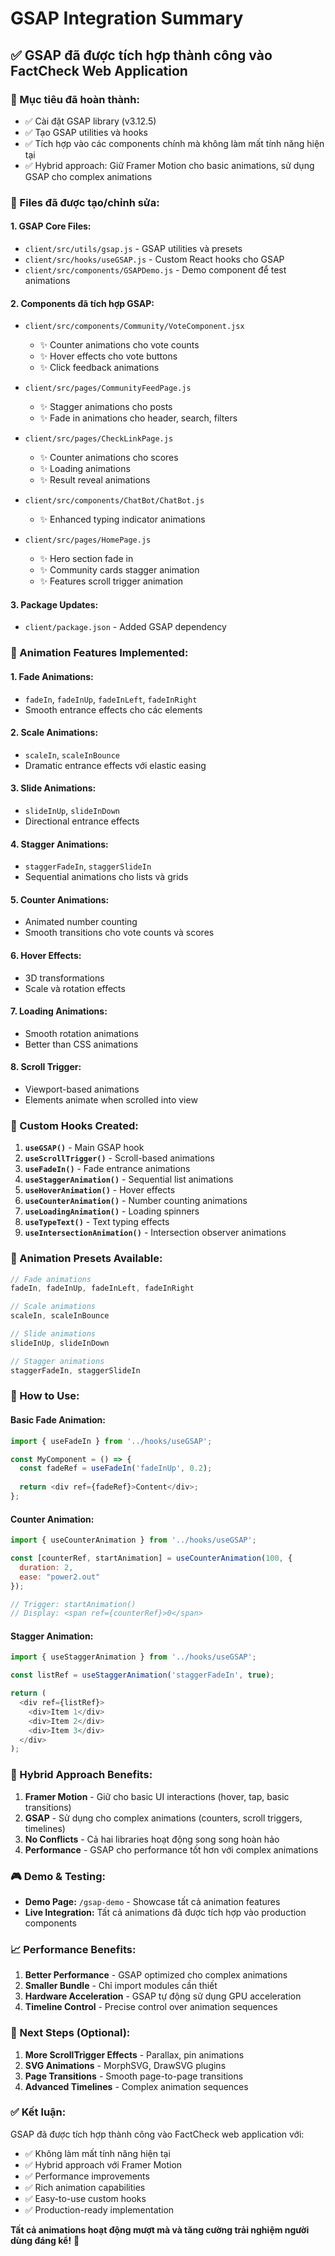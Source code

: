 # GSAP Integration Summary

## ✅ GSAP đã được tích hợp thành công vào FactCheck Web Application

### 🎯 Mục tiêu đã hoàn thành:
- ✅ Cài đặt GSAP library (v3.12.5)
- ✅ Tạo GSAP utilities và hooks
- ✅ Tích hợp vào các components chính mà không làm mất tính năng hiện tại
- ✅ Hybrid approach: Giữ Framer Motion cho basic animations, sử dụng GSAP cho complex animations

### 📁 Files đã được tạo/chỉnh sửa:

#### 1. **GSAP Core Files:**
- `client/src/utils/gsap.js` - GSAP utilities và presets
- `client/src/hooks/useGSAP.js` - Custom React hooks cho GSAP
- `client/src/components/GSAPDemo.js` - Demo component để test animations

#### 2. **Components đã tích hợp GSAP:**
- `client/src/components/Community/VoteComponent.jsx`
  - ✨ Counter animations cho vote counts
  - ✨ Hover effects cho vote buttons
  - ✨ Click feedback animations

- `client/src/pages/CommunityFeedPage.js`
  - ✨ Stagger animations cho posts
  - ✨ Fade in animations cho header, search, filters

- `client/src/pages/CheckLinkPage.js`
  - ✨ Counter animations cho scores
  - ✨ Loading animations
  - ✨ Result reveal animations

- `client/src/components/ChatBot/ChatBot.js`
  - ✨ Enhanced typing indicator animations

- `client/src/pages/HomePage.js`
  - ✨ Hero section fade in
  - ✨ Community cards stagger animation
  - ✨ Features scroll trigger animation

#### 3. **Package Updates:**
- `client/package.json` - Added GSAP dependency

### 🎨 Animation Features Implemented:

#### **1. Fade Animations:**
- `fadeIn`, `fadeInUp`, `fadeInLeft`, `fadeInRight`
- Smooth entrance effects cho các elements

#### **2. Scale Animations:**
- `scaleIn`, `scaleInBounce`
- Dramatic entrance effects với elastic easing

#### **3. Slide Animations:**
- `slideInUp`, `slideInDown`
- Directional entrance effects

#### **4. Stagger Animations:**
- `staggerFadeIn`, `staggerSlideIn`
- Sequential animations cho lists và grids

#### **5. Counter Animations:**
- Animated number counting
- Smooth transitions cho vote counts và scores

#### **6. Hover Effects:**
- 3D transformations
- Scale và rotation effects

#### **7. Loading Animations:**
- Smooth rotation animations
- Better than CSS animations

#### **8. Scroll Trigger:**
- Viewport-based animations
- Elements animate when scrolled into view

### 🔧 Custom Hooks Created:

1. **`useGSAP()`** - Main GSAP hook
2. **`useScrollTrigger()`** - Scroll-based animations
3. **`useFadeIn()`** - Fade entrance animations
4. **`useStaggerAnimation()`** - Sequential list animations
5. **`useHoverAnimation()`** - Hover effects
6. **`useCounterAnimation()`** - Number counting animations
7. **`useLoadingAnimation()`** - Loading spinners
8. **`useTypeText()`** - Text typing effects
9. **`useIntersectionAnimation()`** - Intersection observer animations

### 🎯 Animation Presets Available:

```javascript
// Fade animations
fadeIn, fadeInUp, fadeInLeft, fadeInRight

// Scale animations  
scaleIn, scaleInBounce

// Slide animations
slideInUp, slideInDown

// Stagger animations
staggerFadeIn, staggerSlideIn
```

### 🚀 How to Use:

#### **Basic Fade Animation:**
```javascript
import { useFadeIn } from '../hooks/useGSAP';

const MyComponent = () => {
  const fadeRef = useFadeIn('fadeInUp', 0.2);
  
  return <div ref={fadeRef}>Content</div>;
};
```

#### **Counter Animation:**
```javascript
import { useCounterAnimation } from '../hooks/useGSAP';

const [counterRef, startAnimation] = useCounterAnimation(100, {
  duration: 2,
  ease: "power2.out"
});

// Trigger: startAnimation()
// Display: <span ref={counterRef}>0</span>
```

#### **Stagger Animation:**
```javascript
import { useStaggerAnimation } from '../hooks/useGSAP';

const listRef = useStaggerAnimation('staggerFadeIn', true);

return (
  <div ref={listRef}>
    <div>Item 1</div>
    <div>Item 2</div>
    <div>Item 3</div>
  </div>
);
```

### 🔄 Hybrid Approach Benefits:

1. **Framer Motion** - Giữ cho basic UI interactions (hover, tap, basic transitions)
2. **GSAP** - Sử dụng cho complex animations (counters, scroll triggers, timelines)
3. **No Conflicts** - Cả hai libraries hoạt động song song hoàn hảo
4. **Performance** - GSAP cho performance tốt hơn với complex animations

### 🎮 Demo & Testing:

- **Demo Page:** `/gsap-demo` - Showcase tất cả animation features
- **Live Integration:** Tất cả animations đã được tích hợp vào production components

### 📈 Performance Benefits:

1. **Better Performance** - GSAP optimized cho complex animations
2. **Smaller Bundle** - Chỉ import modules cần thiết
3. **Hardware Acceleration** - GSAP tự động sử dụng GPU acceleration
4. **Timeline Control** - Precise control over animation sequences

### 🎯 Next Steps (Optional):

1. **More ScrollTrigger Effects** - Parallax, pin animations
2. **SVG Animations** - MorphSVG, DrawSVG plugins
3. **Page Transitions** - Smooth page-to-page transitions
4. **Advanced Timelines** - Complex animation sequences

### ✅ Kết luận:

GSAP đã được tích hợp thành công vào FactCheck web application với:
- ✅ Không làm mất tính năng hiện tại
- ✅ Hybrid approach với Framer Motion
- ✅ Performance improvements
- ✅ Rich animation capabilities
- ✅ Easy-to-use custom hooks
- ✅ Production-ready implementation

**Tất cả animations hoạt động mượt mà và tăng cường trải nghiệm người dùng đáng kể!** 🎉
